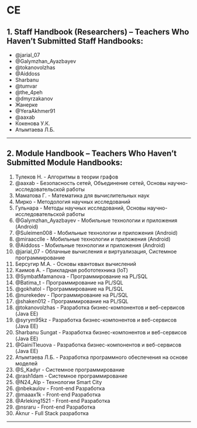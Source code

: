 # CE

## 1. **Staff Handbook (Researchers) – Teachers Who Haven’t Submitted Staff Handbooks:**

- @jarial_07
- @Galymzhan_Ayazbayev
- @tokanovolzhas
- @Aiddoss
- Sharbanu
- @tumvar
- @the_4peh
- @dmyrzakanov
- Жанерке
- @YeraAkhmer91
- @aaxab
- Кокенова У.К.
- Атымтаева Л.Б.

---

## 2. **Module Handbook – Teachers Who Haven’t Submitted Module Handbooks:**

1. Тулеков Н. - Алгоритмы в теории графов
2. @aaxab - Безопасность сетей, Объединение сетей, Основы научно-исследовательской работы
3. Маматова Г. - Математика для вычислительных наук
4. Мирко - Методология научных исследований
5. Гульнара - Методы научных исследований, Основы научно-исследовательской работы
6. @Galymzhan_Ayazbayev - Мобильные технологии и приложения (Android)
7. @Suleimen008 - Мобильные технологии и приложения (Android)
8. @miraacclle - Мобильные технологии и приложения (Android)
9. @Aiddoss - Мобильные технологии и приложения (Android)
10. @jarial_07 - Облачные вычисления и виртуализация, Системное программирование
11. Берсугир М.А. - Основы квантовых вычислений
12. Каимов А. - Прикладная робототехника (IoT)
13. @SymbatMamanova - Программирование на PL/SQL
14. @Batima_t - Программирование на PL/SQL
15. @gokhatol - Программирование на PL/SQL
16. @nurekedev - Программирование на PL/SQL
17. @shaken012 - Программирование на PL/SQL
18. @tokanovolzhas - Разработка бизнес-компонентов и веб-сервисов (Java EE)
19. @syrym95kz - Разработка бизнес-компонентов и веб-сервисов (Java EE)
20. Sharbanu Sungat - Разработка бизнес-компонентов и веб-сервисов (Java EE)
21. @GainiTleuova - Разработка бизнес-компонентов и веб-сервисов (Java EE)
22. Атымтаева Л.Б. - Разработка программного обеспечения на основе моделей
23. @S_Kadyr - Системное программирование
24. @rash1dam - Системное программирование
25. @N24_Alp - Технологии Smart City
26. @nbekaulov - Front-end Разработка
27. @maaax1k - Front-end Разработка
28. @Arleking1521 - Front-end Разработка
29. @nsraru - Front-end Разработка
30. Aknur - Full Stack разработка

---
